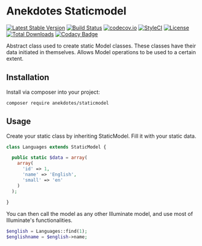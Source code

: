 # Anekdotes Staticmodel

[![Latest Stable Version](https://poser.pugx.org/anekdotes/staticmodel/v/stable)](https://packagist.org/packages/anekdotes/staticmodel)
[![Build Status](https://travis-ci.org/anekdotes/staticmodel.svg?branch=master)](https://travis-ci.org/anekdotes/staticmodel)
[![codecov.io](https://codecov.io/gh/anekdotes/staticmodel/coverage.svg)](https://codecov.io/gh/anekdotes/staticmodel?branch=master)
[![StyleCI](https://styleci.io/repos/64481714/shield?style=flat)](https://styleci.io/repos/64481714)
[![License](https://poser.pugx.org/anekdotes/staticmodel/license)](https://packagist.org/packages/anekdotes/staticmodel)
[![Total Downloads](https://poser.pugx.org/anekdotes/staticmodel/downloads)](https://packagist.org/packages/anekdotes/staticmodel)
[![Codacy Badge](https://api.codacy.com/project/badge/Grade/50134febcefe4cc78daf07ca45969728)](https://www.codacy.com/app/Grasseh/staticmodel?utm_source=github.com&amp;utm_medium=referral&amp;utm_content=anekdotes/staticmodel&amp;utm_campaign=Badge_Grade)

Abstract class used to create static Model classes. These classes have their data initiated in themselves. Allows Model operations to be used to a certain extent.

## Installation

Install via composer into your project:

    composer require anekdotes/staticmodel

## Usage

Create your static class by inheriting StaticModel. Fill it with your static data.

```php
class Languages extends StaticModel {

  public static $data = array(
    array(                 
      'id' => 1,           
      'name' => 'English',
      'small' => 'en' 
    )
  );
      
}       
```


You can then call the model as any other Illuminate model, and use most of Illuminate's functionalities.

```php
$english = Languages::find(1);
$englishname = $english->name;
```

